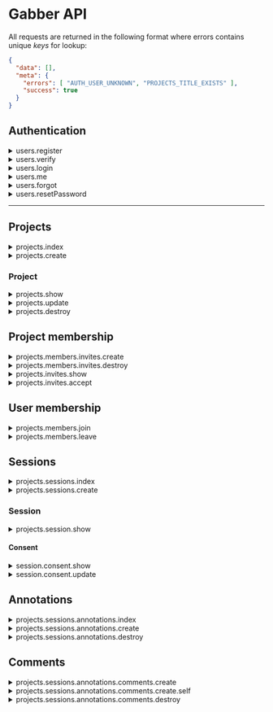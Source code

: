 # Gabber API

All requests are returned in the following format where errors contains unique _keys_ for lookup:

```json
{
  "data": [],
  "meta": {
    "errors": [ "AUTH_USER_UNKNOWN", "PROJECTS_TITLE_EXISTS" ],
    "success": true
  }
}
```

## Authentication

<details>
<summary>users.register</summary>
<br>

`POST: /api/auth/register/`
  
> Create a new user and emails a user a unique token to verify their account

**Arguments**

- `fullname`: the full name of a user, or what they consider their display name to be. This is **not** validated as
fullname varies across countries, where some consider middle name, etc.
- `email`: must be a valid email address and is used to uniquely identify a user.
- `password`: must be at least 12 characters.

**Returns:**

- Within the custom response: `data` is `null` and `success` is `True`

**Actions:**

- Emails the user a unique token to verify their account.

**Errors**

- `AUTH_FULLNAME_REQUIRED`: A full name is required to register. This is for others to identify you.
- `AUTH_EMAIL_DOES_NOT_EXIST`: A user with that account does not exist.
- `AUTH_EMAIL_REQUIRED`: An email address is required to register. This is your username.
- `AUTH_INVALID_EMAIL`: The email address provided is invalid.
- `AUTH_PASSWORD_REQUIRED`: A password is required to register
- `AUTH_PASSWORD_LENGTH`: The password must be at least 12 characters long
</details>

<details>
<summary>users.verify</summary>
<br>

`POST: /api/auth/verify/<token>/`
  
> A magic URL is sent to the user after registering. Once clicked, the user is verified and the associated
user object and tokens are returned.

**Arguments**

- N/A

**Returns:**

```json
{
        "tokens": {
            "access": "",
            "refresh": ""
        },
        "user": {
            "created_on": "14-Mar-2018",
            "email": "hello@me.com",
            "fullname": "Jay Rainey",
            "id": 102,
            "registered": false,
            "updated_on": "14-Mar-2018"
        }
    }
```

**Actions:**

- Emails the user a welcome message.

**Errors**

- `TOKEN_EXPIRED`: The token provided has expired; default length is one week.
- `ALREADY_VERIFIED`: The magic URL has already been used to verify the account.

</details>


<details>
<summary>users.login</summary>
<br>

`POST: /api/auth/login/`

> authenticates a known user and returns a JWT

**Arguments**

- `email`: Must be a valid email address and is used to uniquely identify a user.
- `password`: Must be at least 12 characters.

**Returns:**

- Same as registration

**Errors**

- `AUTH_EMAIL_EXISTS`: A user with that account does not exist.
- `AUTH_EMAIL_REQUIRED`: An email address is required to register. This is your username.
- `AUTH_INVALID_EMAIL`: The email address provided is invalid.
- `AUTH_PASSWORD_REQUIRED`: A password is required to register
- `AUTH_PASSWORD_LENGTH`: The password must be at least 12 characters long
</details>

<details>
<summary>users.me</summary>
<br>

`POST: /api/auth/me/`

> Provides access to the user object.

**Arguments**

N/A, but a JWT must be provided.

**Returns:**

- The user object if a JWT is provided, otherwise data is empty.

</details>

<details>
<summary>users.forgot</summary>
<br>
 
`POST: /api/auth/forgot/`

> Emails a user with a time serialised URL that can be used to reset their password

**Arguments**

- `email`: the email address of the user to reset the password for

**Returns**

- N/A

**Actions**

- Emails a _unique_ [timed serializer URL](http://pythonhosted.org/itsdangerous/) (i.e. token) to reset password

**Errors**:

- `GENERAL_INVALID_JSON`: The request you made contains invalid JSON.
- `AUTH_INVALID_EMAIL`: You have not provided a valid email address.
- `AUTH_EMAIL_KEY_REQUIRED`: The attribute `email` is required in your request body.
- `AUTH_EMAIL_IS_EMPTY`: The attribute `email` must not be empty.
- `AUTH_EMAIL_IS_NOT_STRING`: The attribute `email` must be a string.

</details>

<details>
<summary>users.resetPassword</summary>
<br>

`POST: /api/auth/reset/<string:token>/`

> Changes the password of a given email if the token sent is also valid.

**Arguments**

- `password`: the password to change the email address to

**Returns**

- Same as registration

**Actions**

- Emails the user to inform them that their password was reset

**Errors**:

- `GENERAL_INVALID_JSON:` The request made contains invalid JSON
- `AUTH_PASSWORD_KEY_REQUIRED`: The password attribute is required.
- `AUTH_PASSWORD_IS_EMPTY`: The provided password attribute is empty.
- `AUTH_PASSWORD_IS_NOT_STRING`: The password attribute must be a string.
- `TOKEN_EXPIRED`: The token is invalid as it has expired.
- `TOKEN_USED`: This token was previously used to reset the password.
  
</details>

---

## Projects

<details>
<summary>projects.index</summary>
<br>
  
`GET: /api/projects/`

> Returns a list of available projects for that user; if no JWT provided then public projects are returned.

**Returns**

```json
[
    {
        "created_on": "04-Mar-2018",
        "creator": {
            "fullname": "Jay Rainey",
            "user_id": 13
        },
        "description": "now now",
        "has_consent": false,
        "id": 7,
        "is_active": true,
        "members": [
            {
                "confirmed": true,
                "date_accepted": "13-Mar-2018",
                "date_sent": "13-Mar-2018",
                "deactivated": false,
                "fullname": "jay",
                "role": "user",
                "user_id": 102
            }
        ],
        "privacy": "private",
        "slug": "new",
        "title": "new",
        "topics": [
            {
                "created_on": "04-Mar-2018",
                "id": 10,
                "is_active": 1,
                "project_id": 7,
                "text": "lol",
                "updated_on": "04-Mar-2018"
            }
        ],
        "updated_on": "04-Mar-2018"
    },
    {
        "created_on": "04-Mar-2018",
        "creator": {
            "fullname": "Jay Rainey",
            "user_id": 13
        },
        "description": "new desc",
        "has_consent": false,
        "id": 2,
        "is_active": true,
        "members": [
            {
                "confirmed": true,
                "date_accepted": "12-Mar-2018",
                "date_sent": "12-Mar-2018",
                "deactivated": false,
                "fullname": "jay",
                "role": "admin",
                "user_id": 30
            }
        ],
        "privacy": "public",
        "slug": "ni-oal",
        "title": "ni oal",
        "topics": [
            {
                "created_on": "04-Mar-2018",
                "id": 3,
                "is_active": 1,
                "project_id": 2,
                "text": "one topic lol",
                "updated_on": "04-Mar-2018"
            },
            "..."
        ],
        "updated_on": "04-Mar-2018"
    }
]
```

**Errors**:

- `GENERAL.UNKNOWN_USER:` The user making the request does not exist, i.e. they are JWT user but unknown to our system.

</details>

<details>
<summary>projects.create</summary>
<br>
  
`POST: /api/projects/`

> Creates a new project

**Arguments**

```json
{
  "title": "The title of your neat project",
  "description": "Describe your project ...",
  "privacy": "public | private",
  "topics": ["Topics must strings", "Otherwise madness occurs"]
}
```

**Returns**

The same format as `/projects/`, but for the individual project the user just created

```json
{
    "created_on": "05-Mar-2018",
    "creator": {
        "user_id": 22,
        "fullname": "jay rainey"
    },
    "description": "new desc",
    "has_consent": false,
    "id": 11,
    "is_public": true,
    "is_active": true,
    "members": [
        {
            "id": 22,
            "name": "jay rainey",
            "role": "admin",
            "user_id": 22
        }
    ],
    "slug": "super-new-title",
    "title": "Super new title",
    "topics": [
        {
            "created_on": "05-Mar-2018",
            "id": 14,
            "is_active": 1,
            "project_id": 11,
            "text": "topics",
            "updated_on": "05-Mar-2018"
        }
    ],
    "updated_on": "05-Mar-2018"
}
```

**Errors**:

- `PROJECTS_TITLE_EXISTS`: A project with that title already exists.
- `PROJECTS_TITLE_REQUIRED`: The value for the title parameter is required.
- `PROJECTS_TITLE_IS_NOT_STRING`: The value for the title parameter must be a string.
- `PROJECTS_DESCRIPTION_REQUIRED`: The value for the description parameter is required.
- `PROJECTS_DESCRIPTION_IS_NOT_STRING`: The value for the description parameter must be a string.
- `PROJECTS_PRIVACY_REQUIRED`: The value for the privacy parameter is required.
- `PROJECTS_PRIVACY_INVALID`: The value for the privacy parameter is invalid, which must be private or public.
- `PROJECTS_PRIVACY_IS_NOT_STRING`: The value for the privacy parameter must be a string.
- `PROJECTS_TOPICS_REQUIRED`: The value for the title parameter is required.
- `PROJECTS_TOPIC_MUST_BE_LIST`: The topics parameter must be of type list.
- `PROJECTS_TOPIC_IS_NOT_STRING`: The value for the privacy parameter must be a string.
- `PROJECTS_TOPIC_IS_EMPTY`: A topic provided is empty.
- `GENERAL_INVALID_JSON`: The request made contains invalid JSON

</details>

### Project

<details>
<summary>projects.show</summary>
<br>
  
`GET: /api/projects/<int:pid>/`

> Returns a project if it is public. If it is private, data is only returned if the JWT user is a member.

**Returns**

```json
    {
        "created_on": "03-Mar-2018",
        "creator": {
            "user_id": 1,
            "fullname": "Jay Rainey"
        },
        "description": "Describe your project in at most 230 words",
        "has_consent": false,
        "id": 11,
        "is_public": true,
        "is_active": true,
        "members": [
            {
                "fullname": "Jay Rainey",
                "role": "user",
                "user_id": 1
            }
            "..."
        ],
        "topics": [
            {
                "created_on": "03-Mar-2018",
                "id": 1,
                "is_active": 0,
                "project_id": 1,
                "text": "Topics must be less than 280 words",
                "updated_on": "03-Mar-2018"
            }
            "..."
        ],
        "slug": "the-title-of-your-a",
        "title": "The title of your a",
        "updated_on": "05-Mar-2018"
    }
```

**Errors**

- `PROJECT_DOES_NOT_EXIST`: The project you tried to view does not exist.
- `PROJECT_UNAUTHORIZED`: You are unauthorized to view this project.

</details>

<details>
<summary>projects.update</summary>
<br>
  
`PUT: /api/projects/<int:pid>/`

> Updates attributes of an existing project

**Arguments**

Same `object` as when getting, creating, etc, however, the `topics` field must include the following attributes as
it overrides all existing topics for the project; `text` and `is_active` is required for all topics:

**Create:** if no ID is provided, then a topic is created.
**Update:** the `id`, `text` and `is_active` of the topic. The text is overridden for that topic ID.
**Delete:** The topics list must include `is_active`, which if flagged as `false` will soft-delete a topic.

```json
    {
        "id": 12,
        "title": "你好吗?",
        "description": "你好",
        "creator": 30,
        "privacy": "private",
        "topics": [
            {
                "text": "你好 ANOTHER NEW", "is_active": 1
            },
            {
                "id": 4563, "text": "MODIFIED AGAIN 你好", "is_active": 1
            },
                    {
                "id": 4564, "text": "DELETED 你好", "is_active": 0
            }
        ]
    }
```

**Returns**

- The updated, serialized project as in `GET` containing the updated details.

**Errors**

- `ID_404`: The project ID provided in the request does not match the resource endpoint.
- `UNAUTHORIZED`: You do not have the permission to edit this project.
- `USER_NOT_FOUND`: No user for the creator ID provided in the request exists.
- `TITLE_EXISTS`: There already exists a project with that title; titles must be unique.
- `PROJECTS_PRIVACY_INVALID`: The value for the privacy parameter is invalid, which must be private or public.
- `TOPICS_IS_NOT_DICT`: The value for the topics parameter must be a string.
- `TOPICS_IS_ACTIVE_KEY_404`: An is_active key is missing from your topics array.
- `TOPICS_IS_ACTIVE_MUST_BE_INT`: The value of is_active must be an integer.
- `TOPICS_IS_ACTIVE_MUST_BE_0_OR_1`: The value of is_active must be either 0 (false) or 1 (true).
- `TOPICS_ID_NOT_PROJECT`: The ID of a topic does not exist for this project.
- `TOPICS_TEXT_KEY_404`: A text key is missing from your topics array.
- `TOPICS_TEXT_IS_NOT_STRING`: The value of a text must be a string.

</details>

<details>
<summary>projects.destroy</summary>
<br>

`DELETE: /api/projects/<int:pid>/`

> Soft deletes an existing project. The JWT user must have the creator role of a project to delete it.

**Arguments** N/A
**Returns**

- `meta.success` will be True if successful.

**Errors**

- `PROJECT_DOES_NOT_EXIST`: ??
- `PROJECT_DELETE_UNAUTHORIZED`: ??

</details>

## Project membership

<details>
<summary>projects.members.invites.create</summary>
<br>
  
`POST: /api/project/<int:id>/membership/invites/`

> Adds a member to a project (or creates a user if not exists) and invites them to be part of a given project. If
the system knows the user and they are registered (i.e. active), then they are emailed to inform them that they were
added to the project. Otherwise, a unique token is emailed to the participant where they can register if they do not
have an account or login with a different account (i.e. because the email they received the invite to is personal).

**Arguments**

```json
    {
      "fullname": "Jay Rainey",
      "email": "membertoinvite@gmail.com"
    }
```

**Actions**

This depends if the user is registered:

1) If the user is registered, they are emailed to inform them that they were added to the project
2) Otherwise, the email contains a unique `token` that will let the user create a new account or
login with an existing account, which is then associated with the membership invite.

**Errors**

- `PROJECT_UNAUTHORIZED`: You are unauthorized to view this project.
- `GENERAL_UNKNOWN_USER`: The user in the JWT request does not exist.
- `PROJECT_INVITE_MEMBER_UNAUTHORIZED`: You are unauthorized to remove a member from a project
- `GENERAL_INVALID_JSON`: Your request contains invalid JSON.
- `MEMBERSHIP_FULLNAME_KEY_REQUIRED`: The fullname of a user to add to the project.
- `MEMBERSHIP_FULLNAME_IS_EMPTY`: The fullname of the user provided was empty.
- `MEMBERSHIP_FULLNAME_IS_NOT_STRING`: The fullname of a user must be a string
- `MEMBERSHIP_EMAIL_KEY_REQUIRED`: An email is required of the user to add from the project.
- `MEMBERSHIP_EMAIL_IS_EMPTY`: The email provided for the user to add is empty.
- `MEMBERSHIP_EMAIL_IS_NOT_STRING`: The email provided for the user to add is not a string.
- `MEMBERSHIP_EMAIL_USER_404`: The user you are trying to add does not exist.
- `PROJECT_MEMBER_EXISTS`: A user with that email is already a member of the project.

</details>

<details>
<summary>projects.members.invites.destroy</summary>
<br>
  
`DELETE: /api/project/<int:id>/membership/invites/<int:member_id>`

> Removes a user and emails them that they have been removed from a project, when and by whom.

**Arguments**

N/A

**Returns**

- The member object for the deleted member.

**Actions**

- Emails the user that they have been removed from a project, when and by whom.

**Errors**

- `PROJECT_UNAUTHORIZED`: You are unauthorized to view this project.
- `GENERAL_UNKNOWN_USER`: The user in the JWT request does not exist.
- `PROJECT_INVITE_MEMBER_UNAUTHORIZED`: You are unauthorized to remove a member from a project
- `USER_NOT_PROJECT_MEMBER`: The user you tried to remove is not a member of this project.
- `UNKNOWN_MEMBERSHIP`: The user you tried to remove is not a project member.
- `USER_ALREADY_DELETED`: The user you tried to remove has already been deleted.
 
</details>


<details>
<summary>projects.invites.show</summary>
<br>

`GET: /api/projects/invites/<token>/`
  
> Provides the API consumer with metadata associated with the token, namely the associated users Full Name and Email.

**Arguments**

- `token`: a valid `TimedSerializer` url token.

**Returns:**

```json
  {
    "project": {
        "created_on": "2018-03-19T10:51:45+00:00",
        "creator": {
            "fullname": "Geoff Testington",
            "user_id": 1
        },
        "description": "All that chat you will ever need to have about your boy Geoff Testington",
        "has_consent": false,
        "id": 1,
        "is_active": true,
        "is_public": true,
        "members": [
            {
                "confirmed": true,
                "date_accepted": "2018-03-19T10:51:45+00:00",
                "date_sent": "2018-03-19T10:51:45+00:00",
                "deactivated": false,
                "id": 1,
                "role": "admin",
                "user_id": 9
            },
            "..."
        ],
        "privacy": "public",
        "slug": "geoff-s-super-sessions",
        "title": "Geoff's Super Sessions",
        "topics": [
            {
                "created_on": "2018-03-19T10:51:45+00:00",
                "id": 1,
                "is_active": 1,
                "project_id": 1,
                "text": "Topper Box",
                "updated_on": "2018-03-19T10:51:45+00:00"
            },
            "..."
        ],
        "updated_on": "2018-03-21T19:18:03+00:00"
    },
    "user": {
        "created_on": "2018-03-22T15:34:41+00:00",
        "email": "hi@robo.me",
        "fullname": "Robster McMuffin",
        "id": 18,
        "participant_of": [],
        "registered": false,
        "updated_on": "2018-03-22T15:34:41+00:00",
        "verified": false
    }
  }
```

**Errors**

- `TOKEN_EXPIRED`: The token provided has expired; default length is one week.

</details>

<details>
<summary>projects.invites.accept</summary>
<br>

`PUT: /api/projects/invites/<token>/`
  
> An unregistered user has been invited to a project; they receive a token (magic url) that they can use to modify
their user record (such as fullname) and to accept the invite to join this project.

**Arguments**

- `fullname`: the full name of a user, or what they consider their display name to be.
- `password`: the password for their account.

**Returns:**

The user object:

```json
{
        "tokens": {
            "access": "",
            "refresh": ""
        },
        "user": {
            "created_on": "14-Mar-2018",
            "email": "hello@me.com",
            "fullname": "Jay Rainey",
            "id": 102,
            "registered": false,
            "updated_on": "14-Mar-2018"
        }
    }
```

**Errors**

- `TOKEN_EXPIRED`: The token provided has expired; default length is one week.
- `GENERAL_INVALID_JSON`: The request is not valid JSON.
- `MEMBERSHIP_CONFIRMED`: You have already previously confirmed your membership to this project.
- `AUTH_FULLNAME_REQUIRED`: A full name is required to register. This is for others to identify you.

</details>

## User membership

<details>
<summary>projects.members.join</summary>
<br>
  
`POST: /api/projects/<int:pid>/membership/`

> Join (i.e. become a member) of an existing public project

**Returns**

- True if success, otherwise False within the `meta` object.

**Errors**

- `PROJECT_UNAUTHORIZED`: You are unauthorized to view this project.
- `ALREADY_MEMBER`: You have tried to join a project that you are already a member of.

</details>

<details>
<summary>projects.members.leave</summary>
<br>

`DELETE: /api/projects/<int:pid>/membership/`

> Leaves a project that the user is a member of.

**Returns**

- True if success, otherwise False within the `meta` object.

**Errors**

- `PROJECT_UNAUTHORIZED`: You are unauthorized to view this project.
- `USER_NOT_PROJECT_MEMBER`: You are not a member of that project.

</details>

## Sessions

<details>
<summary>projects.sessions.index</summary>
<br>
  
`GET: /api/projects/<int:pid>/sessions/`

> A list of all sessions for a given project

**Returns**

```json
    [
        {
            "created_on": "04-Mar-2018",
            "creator": {
                "name": "Hey",
                "user_id": 7
            },
            "id": "ba08ff46c7b04719ba46614551aa10d4",
            "participants": [
                {
                    "name": "Jay",
                    "role": "interviewer",
                    "user_id": 6
                },
                {
                    "name": "Henry",
                    "role": "interviewee",
                    "user_id": 8
                }
            ],
            "topics": [
                {
                    "end": "10",
                    "id": 12,
                    "start": "0",
                    "text": "The first topic being discussed"
                },
                "..."
            ],
            "user_annotations": []
        },
        "..."
    ]
```

**Errors**

- `PROJECT_DOES_NOT_EXIST`: The project you tried to view does not exist.
- `PROJECT_UNAUTHORIZED`: You are unauthorized to view this project.
- `SESSION_UNKNOWN`: The session you tried to view does not exist.

</details>

<details>
<summary>projects.sessions.create</summary>
<br>
  
`POST: /api/projects/<int:pid>/sessions/`

### MOBILE SUPPORT: LEGACY

> Creates a new session for a given project. **Note:** this is currently only used  on the mobile device,
and is a `application/x-www-form-urlencoded` as it expects a `file` and `metadata` from a form.

**Arguments**

- `recording`: An audio recording from the Gabber session
- `creatorEmail`: The email address of the creator of the project; if not provided it is inferred from JWT.
- `participants`: A dictionary of participants that were involved in the session [serialized here](https://github.com/jawrainey/GabberServer/blob/master/gabber/api/schemas/create_session.py#L39-L54),
which should be of the format: `{Name: Jay, Email: blah@jay.me, Role: 0 or 1}`. These should be uppercase and `Role` is a boolean
that represents if the participant was the creator of the interview.
- `prompts`: A dictionary of topics annotated during the discussion [serialized here](https://github.com/jawrainey/GabberServer/blob/master/gabber/api/schemas/create_session.py#L15-L36),
which should be of the format: `{Start: 0, End: 10, PromptID: 21}`.

**Note:**

- The keys from the `prompts` and `particiapnts` are uppercase.
- The errors and response returned from this request differ from other endpoints as they use an old return response.

</details>

### Session

<details>
<summary>projects.session.show</summary>
<br>
  
`GET: /api/projects/<int:pid>/sessions/<string:sid>/`

> An individual Gabber recorded session for a project

**Returns**

```json
    "created_on": "03-Mar-2018",
    "creator": {
        "name": "Jay",
        "user_id": 6
    },
    "id": "1cee9eca335b45bf82a6886e424c9e86",
    "participants": [
        {
            "name": "Jay",
            "role": "interviewer",
            "user_id": 6
        },
        "..."
    ],
    "topics": [
        {
            "end": "8",
            "id": 1,
            "start": "0",
            "text": "Topics must be less than 280 words"
        },
        "..."
    ],
    "user_annotations": [
        {
            "codes": [],
            "comments": [],
            "created_on": "04-Mar-2018",
            "end_interval": 9,
            "id": 1,
            "justification": "first annotation",
            "session_id": "1cee9eca335b45bf82a6886e424c9e86",
            "start_interval": 0,
            "updated_on": "04-Mar-2018",
            "user_id": 1
        },
        "..."
    ]
```

**Errors**

- `PROJECT_DOES_NOT_EXIST`: The project you tried to view does not exist.
- `PROJECT_UNAUTHORIZED`: You are unauthorized to view this project.
- `SESSION_UNKNOWN`: The session you tried to view does not exist.

</details>

#### Consent

<details>
<summary>session.consent.show</summary>
<br>
  
`GET: /api/consent/<token>`

> Using a magic URL, a user involved in a session can provide their consent for what they would like to happen
to their audio recording

**Returns**

The `project`, `session`, and `user` associated with the Gabber session that is being consented.


```json
{
    "data": {
        "project": {
            "created_on": "2018-03-19T10:51:45+00:00",
            "creator": {
                "fullname": "Geoff Testington",
                "user_id": 1
            },
            "description": "All that chat you will ever need to have about your boy Geoff Testington",
            "has_consent": false,
            "id": 1,
            "is_active": true,
            "is_public": true,
            "members": [
                {
                    "confirmed": true,
                    "date_accepted": "2018-03-19T10:51:45+00:00",
                    "date_sent": "2018-03-19T10:51:45+00:00",
                    "deactivated": false,
                    "id": 1,
                    "role": "admin",
                    "user_id": 9
                },
                "..."
            ],
            "privacy": "public",
            "slug": "geoff-s-super-sessions",
            "title": "Geoff's Super Sessions",
            "topics": [
                {
                    "created_on": "2018-03-19T10:51:45+00:00",
                    "id": 1,
                    "is_active": 1,
                    "project_id": 1,
                    "text": "Topper Box",
                    "updated_on": "2018-03-19T10:51:45+00:00"
                },
                "..."
            ],
            "updated_on": "2018-03-21T19:18:03+00:00"
        },
        "session": {
            "audio_url": "https://gabber-ncl.s3.amazonaws.com/1/61539890a92f46f78dd41d2f65bcd89b?AWSAccessKeyId=AKIAIWPXLUJXTAOEZ7SA&Expires=1521751447&Signature=wPYelHcTrqeaf1I9WAF0HJuVUW0%3D",
            "created_on": "2018-03-22T18:42:33+00:00",
            "id": "61539890a92f46f78dd41d2f65bcd89b",
            "num_user_annotations": 0,
            "participants": [
                {
                    "role": "interviewer",
                    "user_id": "26"
                },
                {
                    "role": "interviewee",
                    "user_id": "28"
                }
            ],
            "project_id": 1,
            "topics": [
                {
                    "end_interval": 21,
                    "id": 59,
                    "start_interval": 0,
                    "text": "Topper Box",
                    "topic": 1,
                    "topic_id": 1
                }
            ]
        },
        "user": {
            "created_on": "2018-03-22T18:42:33+00:00",
            "id": 28,
            "participant_of": [
                43
            ],
            "registered": false,
            "updated_on": "2018-03-22T18:42:33+00:00",
            "verified": false
        }
    },
    "meta": {
        "messages": [],
        "success": true
    }
}
```

**Errors**

- `TOKEN_EXPIRED`: The token provided has expired; default length is one week.
- `GENERAL_INVALID_JSON`: The request is not valid JSON.

</details>


<details>
<summary>session.consent.update</summary>
<br>
  
`PUT: /api/consent/<token>`

> Updates the consent for a specific session

**Arguments**

- `type`: must be `none`, `private` or `public`.

**Returns**

- `null` data object, with `success` set as `true`.

**Errors**

- `TOKEN_EXPIRED`: The token provided has expired; default length is one week.
- `GENERAL_INVALID_JSON`: The request is not valid JSON.
- `CONSENT_TYPE_KEY_REQUIRED`: The type attribute is required.
- `CONSENT_TYPE_IS_EMPTY`: The type attribute is empty.
- `CONSENT_TYPE_IS_NOT_STRING`: The type attribute must be a string.
- `CONSENT_INVALID_TYPE_VALUE`: The value provided for type is not none, private or public.
        
</details>


## Annotations

<details>
<summary>projects.sessions.annotations.index</summary>
<br>
  
`GET: /api/projects/<int:pid>/sessions/<string:sid>/annotations/`

> A list of user annotations on a recording session

**Returns**

```json
    [
      {
            "comments": [
                {
                    "annotation_id": 1,
                    "content": "beans",
                    "created_on": "03-Mar-2018",
                    "creator": {
                        "fullname": "jay",
                        "user_id": 30
                    },
                    "id": 1,
                    "parent_id": 1,
                    "replies": [
                        1,
                        2,
                        8,
                        9,
                        10,
                        11
                    ],
                    "session_id": "1cee9eca335b45bf82a6886e424c9e86",
                    "updated_on": "09-Mar-2018"
                },
                {
                    "annotation_id": 1,
                    "content": "Responding to FC",
                    "created_on": "03-Mar-2018",
                    "creator": {
                        "fullname": "Jay Rainey",
                        "user_id": 1
                    },
                    "id": 2,
                    "parent_id": 1,
                    "replies": [
                        3
                    ],
                    "session_id": "1cee9eca335b45bf82a6886e424c9e86",
                    "updated_on": "03-Mar-2018"
                },
                ...
            ],
            "content": "Hello world modified text",
            "created_on": "04-Mar-2018",
            "creator": {
                "fullname": "Jay Rainey",
                "user_id": 1
            },
            "end_interval": 10,
            "id": 1,
            "is_active": true,
            "labels": [
                {
                    "id": 1,
                    "text": "lol"
                },
                {
                    "id": 2,
                    "text": "Smash"
                }
                ...
            ],
            "session_id": "1cee9eca335b45bf82a6886e424c9e86",
            "start_interval": 3,
            "tags": [
                1,
                2,
                3
            ],
            "updated_on": "08-Mar-2018"
      },
      "..."
    ]
```

- `replies` currently returns a list of IDs of other comments on this comment. I will update
this once I get recursive serialization working as comments are self referential.
- `labels` and `tags` present the same information, whereas `tags` only contains the IDs of tags, which
simplifies updating the model.


**Errors**

- `PROJECT_DOES_NOT_EXIST`: ??
- `SESSION_UNKNOWN`: ??
- `SESSION_NOT_IN_PROJECT`: ??
- `PROJECT_UNAUTHORIZED`: ??

</details>

<details>
<summary>projects.sessions.annotations.create</summary>
<br>

`POST: /api/projects/<int:pid>/sessions/<string:sid>/annotations/`

> Creates a new user annotation on a session recording

**Arguments**

```json
    {
        "content": "Now updating",
        "start_interval": 20,
        "end_interval": 20,
        "tags": [1,2]
    }
```

Note: the `tags` argument is currently optional (so can be not sent in the request); if an empty list is sent, then all tags are
removed.

**Returns**

- The created annotation object, e.g.

```json
    {
        "comments": [],
        "content": "Hello world",
        "created_on": "09-Mar-2018",
        "end_interval": 10,
        "id": 11,
        "is_active": true,
        "labels": [
            {
                "id": 1,
                "text": "First tag"
            },
            {
                "id": 3,
                "text": "Third tag"
            }
        ],
        "session_id": "1cee9eca335b45bf82a6886e424c9e86",
        "start_interval": 3,
        "tags": [
            1,
            3
        ],
        "updated_on": "09-Mar-2018",
        "user_id": 30
    }
```

**Errors**

- `PROJECT_DOES_NOT_EXIST`: ??
- `SESSION_UNKNOWN`: ??
- `SESSION_NOT_IN_PROJECT`: ??
- `PROJECT_UNAUTHORIZED`: ??
- `GENERAL_INVALID_JSON`: ??
- `ANNOTATIONS_CONTENT_REQUIRED`: ??
- `ANNOTATIONS_CONTENT_IS_NOT_STRING`: ??
- `ANNOTATIONS_CONTENT_IS_EMPTY`: ??
- `ANNOTATIONS_START_INTERVAL_REQUIRED`: ??
- `ANNOTATIONS_START_INTERVAL_IS_NOT_INT`: ??
- `ANNOTATIONS_START_INTERVAL_MUST_BE_POSITIVE_INT`: ??
- `ANNOTATIONS_END_INTERVAL_REQUIRED`: ??
- `ANNOTATIONS_END_INTERVAL_IS_NOT_INT`: ??
- `ANNOTATIONS_END_INTERVAL_MUST_BE_POSITIVE_INT`: ??
- `ANNOTATIONS_START_BEFORE_END`: ??
- `ANNOTATIONS_TAGS_IS_NOT_LIST`: ??
- `ANNOTATIONS_TAG_IS_NOT_INT`: ??

</details>

<details>
<summary>projects.sessions.annotations.destroy</summary>
<br>
  
`DELETE: /api/projects/<int:pid>/sessions/<string:sid>/annotations/<int:aid>/`

> Deletes a users annotation on a session recording. Only users who created the annotation can delete it.

**Returns**

- Custom response where `meta.success` is True if the annotation was deleted, otherwise an error below is provided.

**Errors**

- `PROJECT_DOES_NOT_EXIST`: ??
- `SESSION_UNKNOWN`: ??
- `SESSION_NOT_IN_PROJECT`: ??
- `PROJECT_UNAUTHORIZED`: ??
- `ANNOTATIONS_NOT_FOUND`: ??
- `NOT_ANNOTATION_CREATOR`: ??

</details>

## Comments

<details>
<summary>projects.sessions.annotations.comments.create</summary>
<br>
  
`POST: /api/projects/<int:pid>/sessions/<string:sid>/annotations/<int:aid>/comments/`

> Create a **new** comment on an annotation

**Arguments**

The content of the comment

```json
    {
        "content": "The content of the comment"
    }
```

**Returns**

- The comment as an object; `parent_id` is `null` if it is a comment

```json
    {
        "annotation_id": 1,
        "created_on": "09-Mar-2018",
        "creator": {
            "fullname": "jay",
            "user_id": 30
        },
        "id": 15,
        "parent_id": 10,
        "replies": [],
        "content": "again ... updates",
        "session_id": "1cee9eca335b45bf82a6886e424c9e86",
        "updated_on": "09-Mar-2018"
    }
```

**Errors**

- `PROJECT_DOES_NOT_EXIST`: ??
- `SESSION_UNKNOWN`: ??
- `SESSION_NOT_IN_PROJECT`: ??
- `PROJECT_UNAUTHORIZED`: ??
- `COMMENT_404`: ??
- `COMMENT_NOT_IN_SESSION`: ??

</details>


<details>
<summary>projects.sessions.annotations.comments.create.self</summary>
<br>
  
`POST: /api/projects/<int:pid>/sessions/<string:sid>/annotations/<int:aid>/comments/<int:cid>/`

> Creates a new comment on another comment, e.g. nested comments.

**Returns**

- The new comment resource.

**Errors**

- `PROJECT_DOES_NOT_EXIST`: ??
- `SESSION_UNKNOWN`: ??
- `SESSION_NOT_IN_PROJECT`: ??
- `PROJECT_UNAUTHORIZED`: ??
- `COMMENT_404`: ??
- `COMMENT_NOT_IN_SESSION`: ??

</details>

<details>
<summary>projects.sessions.annotations.comments.destroy</summary>
<br>
  
`DELETE: /api/projects/<int:pid>/sessions/<string:sid>/annotations/<int:aid>/comments/<int:cid>/`

> Soft-deletes the entire comment, i.e. via an `delete` feature

**Returns**

- N/A

**Errors**

- `PROJECT_DOES_NOT_EXIST`: ??
- `SESSION_UNKNOWN`: ??
- `SESSION_NOT_IN_PROJECT`: ??
- `PROJECT_UNAUTHORIZED`: ??
- `COMMENT_404`: ??
- `COMMENT_NOT_IN_SESSION`: ??
- `NOT_COMMENT_CREATOR`: ??

</details>
